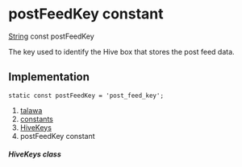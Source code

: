
<div>

# postFeedKey constant

</div>


[String](https://api.flutter.dev/flutter/dart-core/String-class.html)
const postFeedKey



The key used to identify the Hive box that stores the post feed data.



## Implementation

``` language-dart
static const postFeedKey = 'post_feed_key';
```







1.  [talawa](../../index.html)
2.  [constants](../../constants_constants/)
3.  [HiveKeys](../../constants_constants/HiveKeys-class.html)
4.  postFeedKey constant

##### HiveKeys class








